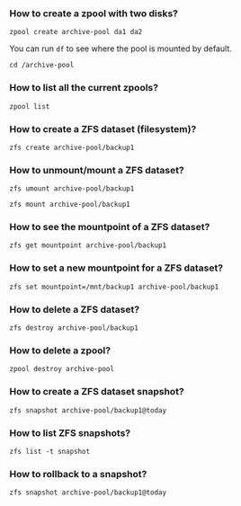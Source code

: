 ### How to create a zpool with two disks?

`zpool create archive-pool da1 da2 `

You can run `df` to see where the pool is mounted by default.

`cd /archive-pool`

### How to list all the current zpools?

`zpool list`

### How to create a ZFS dataset (filesystem)?

`zfs create archive-pool/backup1`

### How to unmount/mount a ZFS dataset?

`zfs umount archive-pool/backup1`

`zfs mount archive-pool/backup1`

### How to see the mountpoint of a ZFS dataset?

`zfs get mountpoint archive-pool/backup1`

### How to set a new mountpoint for a ZFS dataset?

`zfs set mountpoint=/mnt/backup1 archive-pool/backup1`

### How to delete a ZFS dataset?

`zfs destroy archive-pool/backup1`

### How to delete a zpool?

`zpool destroy archive-pool`

### How to create a ZFS dataset snapshot?

`zfs snapshot archive-pool/backup1@today`

### How to list ZFS snapshots?

`zfs list -t snapshot`

### How to rollback to a snapshot?

`zfs snapshot archive-pool/backup1@today`
